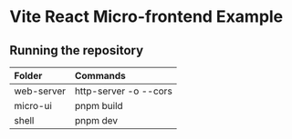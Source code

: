 # Vite React Micro-frontend Example

## Running the repository

| Folder     | Commands              |
| :--------- | :-------------------- |
| web-server | http-server -o --cors |
| micro-ui   | pnpm build            |
| shell      | pnpm dev              |

